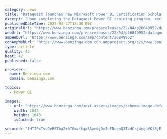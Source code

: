 ```yaml
---
category: news
title: "Dataquest launches new Microsoft Power BI Certification Scholarship: Improving Representation in Data"
excerpt: "Upon completing the Dataquest Power BI training program, recipients will receive a free opportunity to take the Exam PL-300 Microsoft Power BI Data Analyst. SAN FRANCISCO (PRWEB) April 27 ..."
publishedDateTime: 2022-04-27T18:30:00Z
originalUrl: "https://www.benzinga.com/pressreleases/22/04/p26849952/dataquest-launches-new-microsoft-power-bi-certification-scholarship-improving-representation-in-da"
webUrl: "https://www.benzinga.com/pressreleases/22/04/p26849952/dataquest-launches-new-microsoft-power-bi-certification-scholarship-improving-representation-in-da"
ampWebUrl: "https://www.benzinga.com/amp/content/26849952"
cdnAmpWebUrl: "https://www-benzinga-com.cdn.ampproject.org/c/s/www.benzinga.com/amp/content/26849952"
type: article
quality: 42
heat: 42
published: false

provider:
  name: Benzinga.com
  domain: benzinga.com

topics:
  - Power BI

images:
  - url: "https://www.benzinga.com/next-assets/images/schema-image-default.png"
    width: 1043
    height: 1043
    isCached: true

secured: "1HTIFxTvuDeRSTba2+hT0mzfhgaSAwewjDmIoFNcgnQ3TzdCrj4eguVKf8jEff9DAFKEzuuJxHCSgaAVlFOMrpIFTdSk6YaQ6i/yW0fhX1fGxH8Hg8wq1sh3+5WWw/QhS443Q0EzUTD34hdL1mr6CkKO+uNtxOqsrr7W98160OGus0xeJqTXz6/0q1O1H1D98YXzLj1SOr43A0s3rGz++f0AIugnsKOn1NaEvXMdl8sn3ozDoflu+ua2o0c24XR90bA6X7O/lHQs0SMTwUnUqadv7XwyPDjQTLeAVbs4OSFycABIPId+A413r+0jmXFk1fjL5uiWjCq5xrldOpw+/K//Ede2o2ZxR5JUpYzbyU4=;3AMokQqmXvK3SDMKi19Q+g=="
---
```


